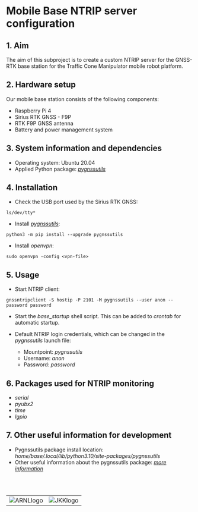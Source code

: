 # Mobile Base NTRIP server configuration

## 1. Aim

The aim of this subproject is to create a custom NTRIP server for the GNSS-RTK base station for the Traffic Cone Manipulator mobile robot platform.

## 2. Hardware setup

Our mobile base station consists of the following components:

- Raspberry Pi 4
- Sirius RTK GNSS - F9P
- RTK F9P GNSS antenna
- Battery and power management system

## 3. System information and dependencies

- Operating system: Ubuntu 20.04
- Applied Python package: <a href="https://github.com/semuconsulting/pygnssutils"><i>pygnssutils</i></a>

## 4. Installation

- Check the USB port used by the Sirius RTK GNSS: 

```ls/dev/tty*```

- Install <a href="https://github.com/semuconsulting/pygnssutils"><i>pygnssutils</i></a>:

```python3 -m pip install --upgrade pygnssutils```

- Install <i>openvpn</i>:

```sudo openvpn -config <vpn-file>```

## 5. Usage

- Start NTRIP client:

```gnssntripclient -S hostip -P 2101 -M pygnssutils --user anon --password password```

- Start the <i>base_startup</i> shell script. This can be added to <i>crontab</i> for automatic startup.

- Default NTRIP login credentials, which can be changed in the <i>pygnssutils</i> launch file:
    - Mountpoint: <i>pygnssutils</i>
    - Username: <i>anon</i>
    - Password: <i>password</i>

## 6. Packages used for NTRIP monitoring

- <i>serial</i>
- <i>pyubx2</i>
- <i>time</i>
- <i>lgpio</i>

## 7. Other useful information for development

- Pygnssutils package install location: <i>home/base/.local/lib/python3.10/site-packages/pygnssutils</i>
- Other useful information about the pygnssutils package: <a href="https://www.semuconsulting.com/pygnssutils/py-modindex.html"><i>more information</i></a>
<br />
<br />

|   |   | 
|:-:|:-:|
|![ARNLlogo](ARNL.png)|![JKKlogo](image-2.png)|





